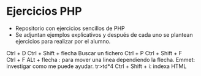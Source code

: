 # Ejercicios PHP

- Repositorio con ejercicios sencillos de PHP
- Se adjuntan ejemplos explicativos y después de cada uno se plantean ejercicios para realizar por el alumno.

Ctrl + D
Ctrl + Shift + flecha
Buscar un fichero
Ctrl + P
Ctrl + Shift + F   
Ctrl + F
ALt + flecha : para mover una linea dependiendo la flecha.
Emmet: investigar como me puede ayudar.
tr>td*4
Ctrl + Shift + i: indexa HTML